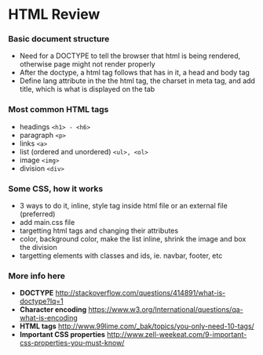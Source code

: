# HTML Review

### Basic document structure
* Need for a DOCTYPE to tell the browser that html is being rendered, otherwise page might not render properly 
* After the doctype, a html tag follows that has in it, a head and body tag
* Define lang attribute in the the html tag, the charset in meta tag, and add title, which is what is displayed on the tab

### Most common HTML tags
* headings ```<h1> - <h6>```
* paragraph ```<p>```
* links ```<a>```
* list (ordered and unordered) ```<ul>, <ol>```
* image ```<img>```
* division ```<div>```

### Some CSS, how it works 
* 3 ways to do it, inline, style tag inside html file or an external file (preferred)
* add main.css file
* targetting html tags and changing their attributes
* color, background color, make the list inline, shrink the image and box the division
* targetting elements with classes and ids, ie. navbar, footer, etc

### More info here
* **DOCTYPE** http://stackoverflow.com/questions/414891/what-is-doctype?lq=1 
* **Character encoding** https://www.w3.org/International/questions/qa-what-is-encoding
* **HTML tags** http://www.99lime.com/_bak/topics/you-only-need-10-tags/
* **Important CSS properties** http://www.zell-weekeat.com/9-important-css-properties-you-must-know/


